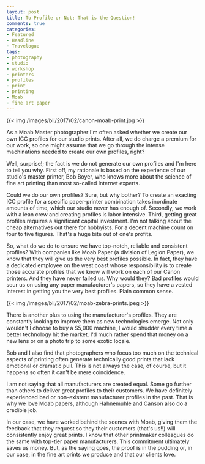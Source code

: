 ```yaml
---
layout: post
title: To Profile or Not; That is the Question!
comments: true
categories:
- Featured
- Headline
- Travelogue
tags:
- photography
- studio
- workshop
- printers
- profiles
- print
- printing
- Moab
- fine art paper
---
```


{{<  img /images/bli/2017/02/canon-moab-print.jpg  >}}

As a Moab Master photographer I'm often asked whether we create our own ICC profiles for our studio prints. After all, we do charge a premium for our work, so one might assume that we go through the intense machinations needed to create our own profiles, right?

<!--more-->

Well, surprise!; the fact is we do not generate our own profiles and I'm here to tell you why. First off, my rationale is based on the experience of our studio's master printer, Bob Boyer, who knows more about the science of fine art printing than most so-called Internet experts. 

Could we do our own profiles? Sure, but why bother? To create an exacting ICC profile for a specific paper-printer combination takes inordinate amounts of time, which our studio never has enough of. Secondly, we work with a lean crew and creating profiles is labor intensive. Third, getting great profiles requires a significant capital investment. I'm not talking about the cheap alternatives out there for hobbyists. For a decent machine count on four to five figures. That's a huge bite out of one's profits. 

So, what do we do to ensure we have top-notch, reliable and consistent profiles? With companies like Moab Paper (a division of Legion Paper), we know that they will give us the very best profiles possible. In fact, they have a dedicated employee on the west coast whose responsibility is to create those accurate profiles that we know will work on each of our Canon printers. And they have never failed us. Why would they? Bad profiles would sour us on using any paper manufacturer's papers, so they have a vested interest in getting you the very best profiles. Plain common sense. 

{{<  img /images/bli/2017/02/moab-zebra-prints.jpeg  >}}

There is another plus to using the manufacturer's profiles. They are constantly looking to improve them as new technologies emerge. Not only wouldn't I choose to buy a $5,000 machine, I would shudder every time a better technology hit the market. I'd much rather spend that money on a new lens or on a photo trip to some exotic locale. 

Bob and I also find that photographers who focus too much on the technical aspects of printing often generate technically good prints that lack emotional or dramatic pull. This is not always the case, of course, but it happens so often it can't be mere coincidence.

I am not saying that all manufacturers are created equal. Some go further than others to deliver great profiles to their customers. We have definitely experienced bad or non-existent manufacturer profiles in the past. That is why we love Moab papers, although Hahnemuhle and Canson also do a credible job. 

In our case, we have worked behind the scenes with Moab, giving them the feedback that they request so they their customers (that's us!!) will consistently enjoy great prints. I know that other printmaker colleagues do the same with top-tier paper manufacturers. This commitment ultimately saves us money. But, as the saying goes, the proof is in the pudding or, in our case, in the fine art prints we produce and that our clients love. 

